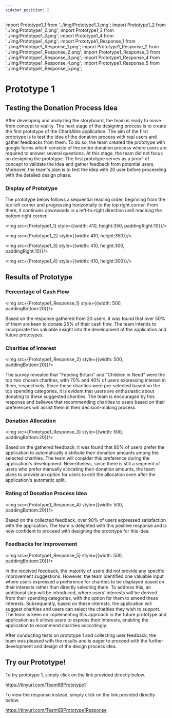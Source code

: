```yaml
---
sidebar_position: 2
---
```


import Prototype1_1 from '../img/Prototype1_1.png';
import Prototype1_2 from '../img/Prototype1_2.png';
import Prototype1_3 from '../img/Prototype1_3.png';
import Prototype1_4 from '../img/Prototype1_4.png';
import Prototype1_Response_1 from '../img/Prototype1_Response_1.png';
import Prototype1_Response_2 from '../img/Prototype1_Response_2.png';
import Prototype1_Response_3 from '../img/Prototype1_Response_3.png';
import Prototype1_Response_4 from '../img/Prototype1_Response_4.png';
import Prototype1_Response_5 from '../img/Prototype1_Response_5.png';

# Prototype 1 

## Testing the Donation Process Idea
After developing and analyzing the storyboard, the team is ready to move from concept to reality. The next stage of the designing process is to create the first prototype of the CharitAble application. The aim of the first prototype is to test the idea of the donation process with real users and gather feedbacks from them. To do so, the team created the prototype with google forms which consists of the entire donation process where users are required to answer several questions. At this stage, the team did not focus on designing the prototype. The first prototype serves as a proof-of-concept to validate the idea and gather feedback from potential users. Moreover, the team's plan is to test the idea with 20 user before proceeding with the detailed design phase.
### Display of Prototype
The prototype below follows a sequential reading order, beginning from the top left corner and progressing horizontally to the top right corner. From there, it continues downwards in a left-to-right direction until reaching the bottom right corner.

<img src={Prototype1_1} style={{width: 410, height:350, paddingRight:10}}/>

<img src={Prototype1_2} style={{width: 410, height:350}}/>

<img src={Prototype1_3} style={{width: 410, height:300, paddingRight:10}}/>

<img src={Prototype1_4} style={{width: 410, height:300}}/>

## Results of Prototype
### Percentage of Cash Flow
<img src={Prototype1_Response_1} style={{width: 500, paddingBottom:20}}/>

Based on the response gathered from 20 users, it was found that over 50% of them are keen to donate 25% of their cash flow. The team intends to incorporate this valuable insight into the development of the application and future prototypes.  

### Charities of Interest
<img src={Prototype1_Response_2} style={{width: 500, paddingBottom:20}}/>

The survey revealed that "Feeding Britain" and "Children in Need" were the top two chosen charities, with 70% and 40% of users expressing interest in them, respectively. Since these charities were pre-selected based on the top spending categories, it is evident that users are enthusiastic about donating to these suggested charities. The team is encouraged by this response and believes that recommending charities to users based on their preferences will assist them in their decision-making process.

### Donation Allocation
<img src={Prototype1_Response_3} style={{width: 500, paddingBottom:20}}/>

Based on the gathered feedback, it was found that 80% of users prefer the application to automatically distribute their donation amounts among the selected charities. The team will consider this preference during the application's development. Nevertheless, since there is still a segment of users who prefer manually allocating their donation amounts, the team plans to provide an option for users to edit the allocation even after the application's automatic split.  

### Rating of Donation Process Idea
<img src={Prototype1_Response_4} style={{width: 500, paddingBottom:20}}/>

Based on the collected feedback, over 90% of users expressed satisfaction with the application. The team is delighted with this positive response and is now confident to proceed with designing the prototype for this idea.


### Feedbacks for Improvement
<img src={Prototype1_Response_5} style={{width: 500, paddingBottom:20}}/>

In the received feedback, the majority of users did not provide any specific improvement suggestions. However, the team identified one valuable input where users expressed a preference for charities to be displayed based on their interests rather than directly selecting them. To address this, an additional step will be introduced, where users' interests will be derived from their spending categories, with the option for them to amend these interests. Subsequently, based on these interests, the application will suggest charities and users can select the charities they wish to support. The team is keen on implementing this approach in the future prototype and application as it allows users to express their interests, enabling the application to recommend charities accordingly.

After conducting tests on prototype 1 and collecting user feedback, the team was pleased with the results and is eager to proceed with the further development and design of the design process idea.

## Try our Prototype!
To try prototype 1, simply click on the link provided directly below.

https://tinyurl.com/Team6BPrototype1

To view the response instead, simply click on the link provided directly below.

https://tinyurl.com/Team6BPrototype1Response